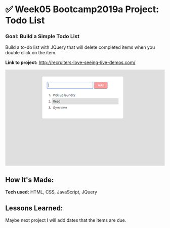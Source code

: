 # ✅ Week05 Bootcamp2019a Project: Todo List

### Goal: Build a Simple Todo List
 Build a to-do list with JQuery that will delete completed items when you double click on the item.


**Link to project:** http://recruiters-love-seeing-live-demos.com/

![alt tag](screenshot.png)

## How It's Made:

**Tech used:** HTML, CSS, JavaScript, JQuery

## Lessons Learned:
Maybe next project I will add dates that the items are due.
